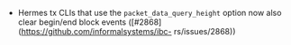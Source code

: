 - Hermes tx CLIs that use the `packet_data_query_height` option now also clear
  begin/end block events ([#2868](https://github.com/informalsystems/ibc-
  rs/issues/2868))